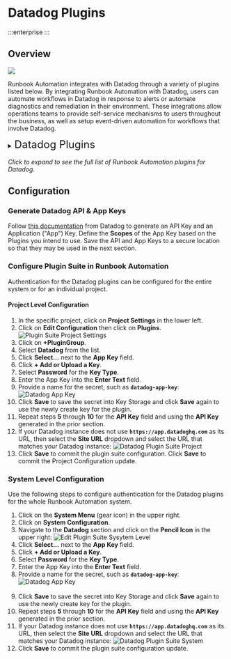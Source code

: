 # Datadog Plugins

:::enterprise
:::

## Overview 
![](/assets/img/datadog-icon.png)

Runbook Automation integrates with Datadog through a variety of plugins listed below.
By integrating Runbook Automation with Datadog, users can automate workflows in Datadog in response to alerts or automate diagnostics and remediation in their environment. 
These integrations allow operations teams to provide self-service mechanisms to users throughout the business, as well as setup event-driven automation for workflows that involve Datadog.

<details><summary> <font size="5">Datadog Plugins</font>
</summary>

|Plugin Name| Plugin Type| Description|
|:---------------------------------------------------------|:---------------------------------------------------------:|:---------------------------------------------------------|
|[**Mute Host**](/manual/node-steps/datadog.md#mute-host)|Node Step|Mute a specific host as a step in a workflow.|
|[**Unmute Host**](/manual/node-steps/datadog.md#unmute-host)|Node Step|Unmute a specific host as a step in a workflow.|
|[**Send Event**](/manual/workflow-steps/datadog.md#datadog-send-event)|Job Step|Send an event, such as an alert, to Datadog.|
|[**Create Incident**](/manual/workflow-steps/datadog.md#datadog-incidents-create-incident)|Job Step|Create an incident and Datadog.|
|[**Update Incident Status**](/manual/workflow-steps/datadog.md#datadog-incidents-update-status)|Job Step|Update the status of an incident in Datadog.|
|[**Update Incident State**](/manual/workflow-steps/datadog.md#datadog-incidents-update-state)|Job Step|Update the state of the incident in Datadog.|
|[**Add Incident Task**](/manual/workflow-steps/datadog.md#datadog-incidents-add-task)|Job Step|Add a task to a Datadog incident.|
|[**Complete Incident Task**](/manual/workflow-steps/datadog.md#datadog-incidents-complete-task)|Job Step|Complete a task in a Datadog incident.|
|[**Datadog Node Source**](/manual/projects/resource-model-sources/datadog)|Node Source|Retrieve nodes from Datadog and populate the Node Inventory.|
|[**Datadog Health Check**](/manual/healthcheckplugins/datadog)|Health Check|Update the status of nodes according to their status in Datadog.|
|[**Notification Send Event**](/manual/notifications/datadog)|Notification|Send and event to Datadog in response to Job behavior.|
|[**Datadog Webhook**](/manual/webhooks/datadog-run-job)|Webhook|Automatically run jobs in response to webhooks sent from Datadog.|
</details>
<br>
<em>Click to expand to see the full list of Runbook Automation plugins for Datadog.</em>

## Configuration

### Generate Datadog API & App Keys

Follow [this documentation](https://docs.datadoghq.com/account_management/api-app-keys/) from Datadog to generate an API Key and an Application ("App") Key. 
Define the **Scopes** of the App Key based on the Plugins you intend to use.  Save the API and App Keys to a secure location so that they may be used in the next section.

### Configure Plugin Suite in Runbook Automation

Authentication for the Datadog plugins can be configured for the entire system or for an individual project.

#### Project Level Configuration

1. In the specific project, click on **Project Settings** in the lower left.
2. Click on **Edit Configuration** then click on **Plugins**.
   ![Plugin Suite Project Settings](/assets/img/plugin-groups-project-settings.png)<br>
3. Click on **+PluginGroup**.
4. Select **Datadog** from the list.
5. Click **Select...** next to the **App Key** field.
6. Click **+ Add or Upload a Key**.
7. Select **Password** for the **Key Type**.
8. Enter the App Key into the **Enter Text** field.
9. Provide a name for the secret, such as **`datadog-app-key`**:
    ![Datadog App Key](/assets/img/datadog-app-key.png)
10. Click **Save** to save the secret into Key Storage and click **Save** again to use the newly create key for the plugin.
11. Repeat steps **5** through **10** for the **API Key** field and using the **API Key** generated in the prior section.
12. If your Datadog instance does not use **`https://app.datadoghq.com`** as its URL, then select the **Site URL** dropdown and select the URL that matches your Datadog instance:
    ![Datadog Plugin Suite Project](/assets/img/datadog-plugin-suite-project.png)
13. Click **Save** to commit the plugin suite configuration. Click **Save** to commit the Project Configuration update.

### System Level Configuration

Use the following steps to configure authentication for the Datadog plugins for the whole Runbook Automation system.

1. Click on the **System Menu** (gear icon) in the upper right.
2. Click on **System Configuration**.
3. Navigate to the **Datadog** section and click on the **Pencil Icon** in the upper right:
   ![Edit Plugin Suite Sysytem Level](/assets/img/datadog-edit-system-plugin-suite.png)
4. Click **Select...** next to the **App Key** field.
5. Click **+ Add or Upload a Key**.
6. Select **Password** for the **Key Type**.
7. Enter the App Key into the **Enter Text** field.
8. Provide a name for the secret, such as **`datadog-app-key`**:
   ![Datadog App Key](/assets/img/datadog-app-key.png)<br><br>
9. Click **Save** to save the secret into Key Storage and click **Save** again to use the newly create key for the plugin.
10. Repeat steps **5** through **10** for the **API Key** field and using the **API Key** generated in the prior section.
11. If your Datadog instance does not use **`https://app.datadoghq.com`** as its URL, then select the **Site URL** dropdown and select the URL that matches your Datadog instance:
    ![Datadog Plugin Suite System](/assets/img/datadog-system-plugin-suite.png)
12. Click **Save** to commit the plugin suite configuration update.